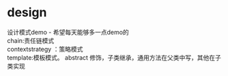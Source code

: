 # design
设计模式demo - 希望每天能够多一点demo的<br>
chain:责任链模式<br>
contextstrategy ：策略模式<br>
template:模板模式。 abstract 修饰，子类继承，通用方法在父类中写，其他在子类实现<br>